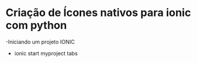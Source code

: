 # Criação de Ícones nativos para ionic com python

-Iniciando um projeto IONIC

- ionic start myproject tabs 
